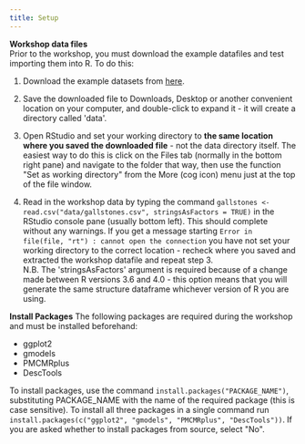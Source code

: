 ```yaml
---
title: Setup
---
```


__Workshop data files__  
Prior to the workshop, you must download the example datafiles and test importing them into R. To do this:

1) Download the example datasets from [here](https://cloudstor.aarnet.edu.au/plus/s/VlOGpIJnaFPl1qd/download).   

2) Save the downloaded file to Downloads, Desktop or another convenient location on your computer, and double-click to expand it - it will create a directory called 'data'.  

3) Open RStudio and set your working directory to **the same location where you saved the downloaded file** - not the data directory itself. The easiest way to do this is click on the Files tab (normally in the bottom right pane) and navigate to the folder that way, then use the function "Set as working directory" from the More (cog icon) menu just at the top of the file window.  

4) Read in the workshop data by typing the command `gallstones <- read.csv("data/gallstones.csv", stringsAsFactors = TRUE)` in the RStudio console pane (usually bottom left). This should complete without any warnings. If you get a message starting `Error in file(file, "rt") : cannot open the connection` you have not set your working directory to the correct location - recheck where you saved and extracted the workshop datafile and repeat step 3.  
N.B. The 'stringsAsFactors' argument is required because of a change made between R versions 3.6 and 4.0 - this option means that you will generate the same structure dataframe whichever version of R you are using.


__Install Packages__
The following packages are required during the workshop and must be installed beforehand:
* ggplot2
* gmodels
* PMCMRplus
* DescTools

To install packages, use the command `install.packages("PACKAGE_NAME")`, substituting PACKAGE_NAME with the name of the required package (this is case sensitive). To install all three packages in a single command run `install.packages(c("ggplot2", "gmodels", "PMCMRplus", "DescTools"))`. If you are asked whether to install packages from source, select "No".
